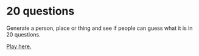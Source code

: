 # 20 questions
Generate a person, place or thing and see if people can guess what it is in 20 questions.

[Play here.](https://michellewatts20000.github.io/celebrity-generator/)

